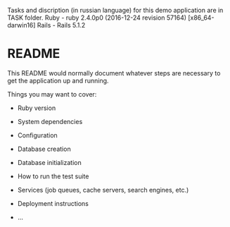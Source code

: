 Tasks and discription (in russian language) for this demo application are in TASK folder.
Ruby - ruby 2.4.0p0 (2016-12-24 revision 57164) [x86_64-darwin16]
Rails - Rails 5.1.2



# README

This README would normally document whatever steps are necessary to get the
application up and running.

Things you may want to cover:

* Ruby version

* System dependencies

* Configuration

* Database creation

* Database initialization

* How to run the test suite

* Services (job queues, cache servers, search engines, etc.)

* Deployment instructions

* ...
